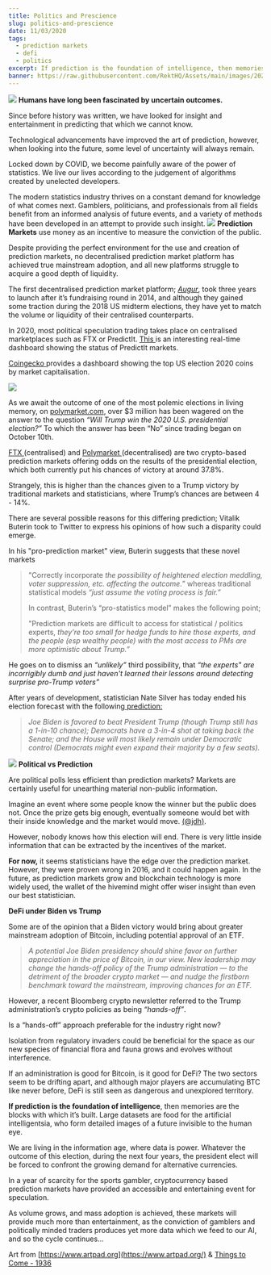 ```yaml
---
title: Politics and Prescience
slug: politics-and-prescience
date: 11/03/2020
tags:
  - prediction markets
  - defi
  - politics
excerpt: If prediction is the foundation of intelligence, then memories are the blocks with which it’s built.Will DeFi do best under Biden or Trump?
banner: https://raw.githubusercontent.com/RektHQ/Assets/main/images/2020/11/things-to-come.jpg
---
```


![](https://raw.githubusercontent.com/RektHQ/Assets/main/images/2020/11/things-to-come.jpg)
**Humans have long been fascinated by uncertain outcomes.**

Since before history was written, we have looked for insight and entertainment in predicting that which we cannot know.

Technological advancements have improved the art of prediction, however, when looking into the future, some level of uncertainty will always remain.

Locked down by COVID, we become painfully aware of the power of statistics. We live our lives according to the judgement of algorithms created by unelected developers.

The modern statistics industry thrives on a constant demand for knowledge of what comes next. Gamblers, politicians, and professionals from all fields benefit from an informed analysis of future events, and a variety of methods have been developed in an attempt to provide such insight.
![](https://raw.githubusercontent.com/RektHQ/Assets/main/images/2020/11/gambling-scene-3-BW.jpg)
**Prediction Markets** use money as an incentive to measure the conviction of the public.

Despite providing the perfect environment for the use and creation of prediction markets, no decentralised prediction market platform has achieved true mainstream adoption, and all new platforms struggle to acquire a good depth of liquidity.

The first decentralised prediction market platform; [_Augur_](https://augur.net/), took three years to launch after it’s fundraising round in 2014, and although they gained some traction during the 2018 US midterm elections, they have yet to match the volume or liquidity of their centralised counterparts.

In 2020, most political speculation trading takes place on centralised marketplaces such as FTX or PredictIt. [This ](https://predictions.global/dashboard)is an interesting real-time dashboard showing the status of PredictIt markets.

[Coingecko ](https://www.coingecko.com/en?category_id=us-election-2020&view=market)provides a dashboard showing the top US election 2020 coins by market capitalisation.

![](https://raw.githubusercontent.com/RektHQ/Assets/main/images/2020/11/coingecko.png)

As we await the outcome of one of the most polemic elections in living memory, on [polymarket.com](https://polymarket.com/market/will-trump-win-the-2020-us-presidential-election), over $3 million has been wagered on the answer to the question *“Will Trump win the 2020 U.S. presidential election?”* To which the answer has been “No” since trading began on October 10th.

[FTX ](https://ftx.com/en/trade/TRUMP)(centralised) and [Polymarket ](https://polymarket.com/market/will-trump-win-the-2020-us-presidential-election)(decentralised) are two crypto-based prediction markets offering odds on the results of the presidential election, which both currently put his chances of victory at around 37.8%.

Strangely, this is higher than the chances given to a Trump victory by traditional markets and statisticians, where Trump’s chances are between 4 - 14%.

There are several possible reasons for this differing prediction; Vitalik Buterin took to Twitter to express his opinions of how such a disparity could emerge.

In his "pro-prediction market" view, Buterin suggests that these novel markets

> "Correctly incorporate _the possibility of heightened election meddling, voter suppression, etc. affecting the outcome._” whereas traditional statistical models _“just assume the voting process is fair.”_
>
> In contrast, Buterin’s “pro-statistics model” makes the following point;
>
> "Prediction markets are difficult to access for statistical / politics experts, _they're too small for hedge funds to hire those experts, and the people (esp wealthy people) with the most access to PMs are more optimistic about Trump.”_

He goes on to dismiss an _“unlikely”_ third possibility, that *“the experts" are incorrigibly dumb and just haven't learned their lessons around detecting surprise pro-Trump voters”*

After years of development, statistician Nate Silver has today ended his election forecast with the following[ prediction: ](https://fivethirtyeight.com/features/final-2020-presidential-election-forecast/)

> _Joe Biden is favored to beat President Trump (though Trump still has a 1-in-10 chance); Democrats have a 3-in-4 shot at taking back the Senate; and the House will most likely remain under Democratic control (Democrats might even expand their majority by a few seats)._

![](https://raw.githubusercontent.com/RektHQ/Assets/main/images/2020/11/casino-interior-nouveauBW.jpg)
**Political vs Prediction**

Are political polls less efficient than prediction markets? Markets are certainly useful for unearthing material non-public information.

Imagine an event where some people know the winner but the public does not. Once the prize gets big enough, eventually someone would bet with their inside knowledge and the market would move. [(@jdh)](https://twitter.com/jdh/status/1323481792305721344?s=20).

However, nobody knows how this election will end. There is very little inside information that can be extracted by the incentives of the market.

**For now,** it seems statisticians have the edge over the prediction market. However, they were proven wrong in 2016, and it could happen again. In the future, as prediction markets grow and blockchain technology is more widely used, the wallet of the hivemind might offer wiser insight than even our best statistician.

**DeFi under Biden vs Trump**

Some are of the opinion that a Biden victory would bring about greater mainstream adoption of Bitcoin, including potential approval of an ETF.

> _A potential Joe Biden presidency should shine favor on further appreciation in the price of Bitcoin, in our view. New leadership may change the hands-off policy of the Trump administration — to the detriment of the broader crypto market — and nudge the firstborn benchmark toward the mainstream, improving chances for an ETF._

However, a recent Bloomberg crypto newsletter referred to the Trump administration’s crypto policies as being _“hands-off”_.

Is a “hands-off” approach preferable for the industry right now?

Isolation from regulatory invaders could be beneficial for the space as our new species of financial flora and fauna grows and evolves without interference.

If an administration is good for Bitcoin, is it good for DeFi? The two sectors seem to be drifting apart, and although major players are accumulating BTC like never before, DeFi is still seen as dangerous and unexplored territory.

**If prediction is the foundation of intelligence**, then memories are the blocks with which it’s built. Large datasets are food for the artificial intelligentsia, who form detailed images of a future invisible to the human eye.

We are living in the information age, where data is power. Whatever the outcome of this election, during the next four years, the president elect will be forced to confront the growing demand for alternative currencies.

In a year of scarcity for the sports gambler, cryptocurrency based prediction markets have provided an accessible and entertaining event for speculation.

As volume grows, and mass adoption is achieved, these markets will provide much more than entertainment, as the conviction of gamblers and politically minded traders produces yet more data which we feed to our AI, and so the cycle continues...

Art from [https://www.artpad.org](https://www.artpad.org/) & [Things to Come - 1936](https://en.wikipedia.org/wiki/Things_to_Come)
